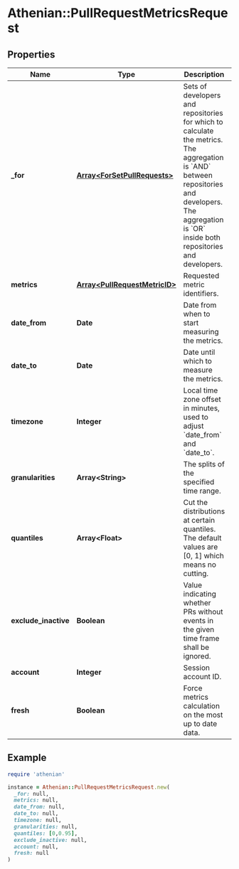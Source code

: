 # Athenian::PullRequestMetricsRequest

## Properties

| Name | Type | Description | Notes |
| ---- | ---- | ----------- | ----- |
| **_for** | [**Array&lt;ForSetPullRequests&gt;**](ForSetPullRequests.md) | Sets of developers and repositories for which to calculate the metrics. The aggregation is &#x60;AND&#x60; between repositories and developers. The aggregation is &#x60;OR&#x60; inside both repositories and developers. |  |
| **metrics** | [**Array&lt;PullRequestMetricID&gt;**](PullRequestMetricID.md) | Requested metric identifiers. |  |
| **date_from** | **Date** | Date from when to start measuring the metrics. |  |
| **date_to** | **Date** | Date until which to measure the metrics. |  |
| **timezone** | **Integer** | Local time zone offset in minutes, used to adjust &#x60;date_from&#x60; and &#x60;date_to&#x60;. | [optional] |
| **granularities** | **Array&lt;String&gt;** | The splits of the specified time range. |  |
| **quantiles** | **Array&lt;Float&gt;** | Cut the distributions at certain quantiles. The default values are [0, 1] which means no cutting. | [optional] |
| **exclude_inactive** | **Boolean** | Value indicating whether PRs without events in the given time frame shall be ignored. |  |
| **account** | **Integer** | Session account ID. |  |
| **fresh** | **Boolean** | Force metrics calculation on the most up to date data. | [optional] |

## Example

```ruby
require 'athenian'

instance = Athenian::PullRequestMetricsRequest.new(
  _for: null,
  metrics: null,
  date_from: null,
  date_to: null,
  timezone: null,
  granularities: null,
  quantiles: [0,0.95],
  exclude_inactive: null,
  account: null,
  fresh: null
)
```

